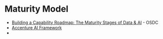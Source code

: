 # Maturity Model
- [Building a Capability Roadmap: The Maturity Stages of Data & AI](https://medium.com/@odsc/building-a-capability-roadmap-the-maturity-stages-of-data-ai-2c45ac9a4b18) - OSDC
- [Accenture AI Framework](https://www.accenture.com/us-en/insights/artificial-intelligence/ai-maturity-and-transformation)
- 
